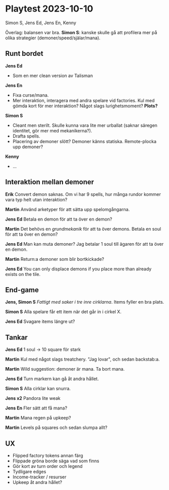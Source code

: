 # Playtest 2023-10-10

Simon S, Jens Ed, Jens En, Kenny

Överlag: balansen var bra. **Simon S**: kanske skulle gå att profilera mer på olika strategier (demoner/speed/själar/mana).

## Runt bordet

**Jens Ed**
- Som en mer clean version av Talisman

**Jens En**
- Fixa curse/mana.
- Mer interaktion, interagera med andra spelare vid factories. Kul med gömda kort för mer interaktion? Något slags lurighetsmoment? **Plots?**

**Simon S**
- Cleant men sterilt. Skulle kunna vara lite mer urballat (saknar säregen identitet, gör mer med mekanikerna?).
- Drafta spells.
- Placering av demoner slött? Demoner känns statiska. Remote-plocka upp demoner?

**Kenny**
- ...


## Interaktion mellan demoner

**Erik** Convert demon saknas. Om vi har 9 spells, hur många rundor kommer vara typ helt utan interaktion?

**Martin** Använd arketyper för att sätta upp spelomgångarna.

**Jens Ed** Betala en demon för att ta över en demon?

**Martin** Det behövs en *grundmekanik* för att ta över demons. Betala en soul för att ta över en demon?

**Jens Ed** Man kan muta demoner? Jag betalar 1 soul till ägaren för att ta över en demon.

**Martin** Return:a demoner som blir bortkickade?

**Jens Ed** You can only displace demons if you place more than already exists on the tile.

## End-game

**Jens, Simon S** *Fattigt med saker i tre inre cirklarna*. Items fyller en bra plats.

**Simon S** Alla spelare får ett item när det går in i cirkel X.

**Jens Ed** Svagare items längre ut?

## Tankar

**Jens Ed** 1 soul -> 10 square för stark

**Martin** Kul med något slags treatchery. "Jag lovar", och sedan backstab:a.

**Martin** Wild suggestion: demoner är mana. Ta bort mana.

**Jens Ed** Turn markern kan gå åt andra hållet.

**Simon S** Alla cirklar kan snurra.

**Jens x2** Pandora lite weak

**Jens En** Fler sätt att få mana?

**Martin** Mana regen på upkeep?

**Martin** Levels på squares och sedan slumpa allt?

## UX

- Flipped factory tokens annan färg
- Flippade gröna borde säga vad som finns
- Gör kort av turn order och legend
- Tydligare edges
- Income-tracker / resurser
- Upkeep åt andra hållet?